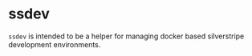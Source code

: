 # ssdev

`ssdev` is intended to be a helper for managing docker based silverstripe
development environments.
